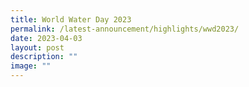 ```yaml
---
title: World Water Day 2023
permalink: /latest-announcement/highlights/wwd2023/
date: 2023-04-03
layout: post
description: ""
image: ""
---
```

